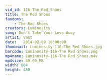 ```yaml
---
vid_id: 116-The_Red_Shoes
title: The Red Shoes
fandoms:
    - The Red Shoes
creators: Luminosity
song: Don't Take Your Love Away
artist: Vast
date:   2014-02-09 10:00:00
thumbnail: Luminosity-116-The Red Shoes.jpg
barcode: Luminosity-116-The Red Shoes.png
mp4name: Luminosity-116-The Red Shoes.m4v
mp4size: 49.69 MB
width: 884
height: 480
---
```



  